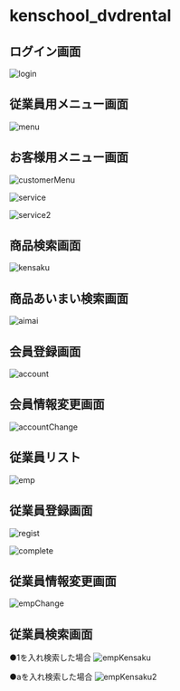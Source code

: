 # kenschool_dvdrental

## ログイン画面
![login](https://user-images.githubusercontent.com/78636195/107896652-38870c80-6f7a-11eb-8839-fd9f7eaae07a.png)

## 従業員用メニュー画面
![menu](https://user-images.githubusercontent.com/78636195/107893384-3d45c380-6f6e-11eb-89ed-31682907071e.png)

## お客様用メニュー画面
![customerMenu](https://user-images.githubusercontent.com/78636195/107893438-8c8bf400-6f6e-11eb-855e-0956fc6aa84a.png)

![service](https://user-images.githubusercontent.com/78636195/107893557-46836000-6f6f-11eb-9460-831ec310d6b4.png)

![service2](https://user-images.githubusercontent.com/78636195/107893560-4b481400-6f6f-11eb-8188-377d0f516d30.png)

## 商品検索画面
![kensaku](https://user-images.githubusercontent.com/78636195/107893453-ac231c80-6f6e-11eb-82fe-9e774a0ef2a7.png)

## 商品あいまい検索画面
![aimai](https://user-images.githubusercontent.com/78636195/107893630-97935400-6f6f-11eb-86b0-cc37af1cad69.png)

## 会員登録画面
![account](https://user-images.githubusercontent.com/78636195/107893628-96fabd80-6f6f-11eb-9b35-578340239a55.png)

## 会員情報変更画面
![accountChange](https://user-images.githubusercontent.com/78636195/107894117-e5a95700-6f71-11eb-8dbb-e629ef79fc03.png)

## 従業員リスト
![emp](https://user-images.githubusercontent.com/78636195/107893569-50a55e80-6f6f-11eb-9993-4aa77f52d4bd.png)

## 従業員登録画面
![regist](https://user-images.githubusercontent.com/78636195/107894106-e346fd00-6f71-11eb-820d-f2e037526781.png)

![complete](https://user-images.githubusercontent.com/78636195/107894108-e4782a00-6f71-11eb-9101-f5bc6ce21193.png)

## 従業員情報変更画面
![empChange](https://user-images.githubusercontent.com/78636195/107893575-5438e580-6f6f-11eb-8346-f380fc219100.png)

## 従業員検索画面  
●1を入れ検索した場合
![empKensaku](https://user-images.githubusercontent.com/78636195/107894115-e510c080-6f71-11eb-95d5-b215cf9f0712.png)

●aを入れ検索した場合
![empKensaku2](https://user-images.githubusercontent.com/78636195/107894111-e4782a00-6f71-11eb-9f5a-c427cc5e833a.png)

